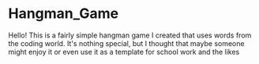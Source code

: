 # Hangman_Game

Hello!
This is a fairly simple hangman game I created that uses words from the coding world. It's nothing special, but I thought that maybe someone might enjoy it or even use it 
as a template for school work and the likes 
